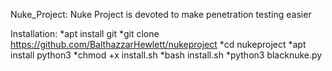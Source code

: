Nuke_Project:
Nuke Project is devoted to make penetration testing easier

Installation:
*apt install git
*git clone https://github.com/BalthazzarHewlett/nukeproject
*cd nukeproject
*apt install python3
*chmod +x install.sh
*bash install.sh
*python3 blacknuke.py

